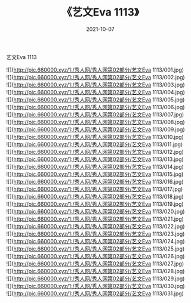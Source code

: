 ﻿---
layout: post
title:  《艺文Eva 1113》
date:   2021-10-07
img: http://pic.660000.xyz/1:/秀人网/秀人网第02部分/艺文Eva 1113/000.jpg
categories: [美女, 清纯, 唯美]
---

艺文Eva 1113

  ![](http://pic.660000.xyz/1:/秀人网/秀人网第02部分/艺文Eva 1113/001.jpg) <br> ![](http://pic.660000.xyz/1:/秀人网/秀人网第02部分/艺文Eva 1113/002.jpg) <br> ![](http://pic.660000.xyz/1:/秀人网/秀人网第02部分/艺文Eva 1113/003.jpg) <br> ![](http://pic.660000.xyz/1:/秀人网/秀人网第02部分/艺文Eva 1113/004.jpg) <br> ![](http://pic.660000.xyz/1:/秀人网/秀人网第02部分/艺文Eva 1113/005.jpg) <br> ![](http://pic.660000.xyz/1:/秀人网/秀人网第02部分/艺文Eva 1113/006.jpg) <br> ![](http://pic.660000.xyz/1:/秀人网/秀人网第02部分/艺文Eva 1113/007.jpg) <br> ![](http://pic.660000.xyz/1:/秀人网/秀人网第02部分/艺文Eva 1113/008.jpg) <br> ![](http://pic.660000.xyz/1:/秀人网/秀人网第02部分/艺文Eva 1113/009.jpg) <br> ![](http://pic.660000.xyz/1:/秀人网/秀人网第02部分/艺文Eva 1113/010.jpg) <br> ![](http://pic.660000.xyz/1:/秀人网/秀人网第02部分/艺文Eva 1113/011.jpg) <br> ![](http://pic.660000.xyz/1:/秀人网/秀人网第02部分/艺文Eva 1113/012.jpg) <br> ![](http://pic.660000.xyz/1:/秀人网/秀人网第02部分/艺文Eva 1113/013.jpg) <br> ![](http://pic.660000.xyz/1:/秀人网/秀人网第02部分/艺文Eva 1113/014.jpg) <br> ![](http://pic.660000.xyz/1:/秀人网/秀人网第02部分/艺文Eva 1113/015.jpg) <br> ![](http://pic.660000.xyz/1:/秀人网/秀人网第02部分/艺文Eva 1113/016.jpg) <br> ![](http://pic.660000.xyz/1:/秀人网/秀人网第02部分/艺文Eva 1113/017.jpg) <br> ![](http://pic.660000.xyz/1:/秀人网/秀人网第02部分/艺文Eva 1113/018.jpg) <br> ![](http://pic.660000.xyz/1:/秀人网/秀人网第02部分/艺文Eva 1113/019.jpg) <br> ![](http://pic.660000.xyz/1:/秀人网/秀人网第02部分/艺文Eva 1113/020.jpg) <br> ![](http://pic.660000.xyz/1:/秀人网/秀人网第02部分/艺文Eva 1113/021.jpg) <br> ![](http://pic.660000.xyz/1:/秀人网/秀人网第02部分/艺文Eva 1113/022.jpg) <br> ![](http://pic.660000.xyz/1:/秀人网/秀人网第02部分/艺文Eva 1113/023.jpg) <br> ![](http://pic.660000.xyz/1:/秀人网/秀人网第02部分/艺文Eva 1113/024.jpg) <br> ![](http://pic.660000.xyz/1:/秀人网/秀人网第02部分/艺文Eva 1113/025.jpg) <br> ![](http://pic.660000.xyz/1:/秀人网/秀人网第02部分/艺文Eva 1113/026.jpg) <br> ![](http://pic.660000.xyz/1:/秀人网/秀人网第02部分/艺文Eva 1113/027.jpg) <br> ![](http://pic.660000.xyz/1:/秀人网/秀人网第02部分/艺文Eva 1113/028.jpg) <br> ![](http://pic.660000.xyz/1:/秀人网/秀人网第02部分/艺文Eva 1113/029.jpg) <br> ![](http://pic.660000.xyz/1:/秀人网/秀人网第02部分/艺文Eva 1113/030.jpg) <br> ![](http://pic.660000.xyz/1:/秀人网/秀人网第02部分/艺文Eva 1113/031.jpg) <br>